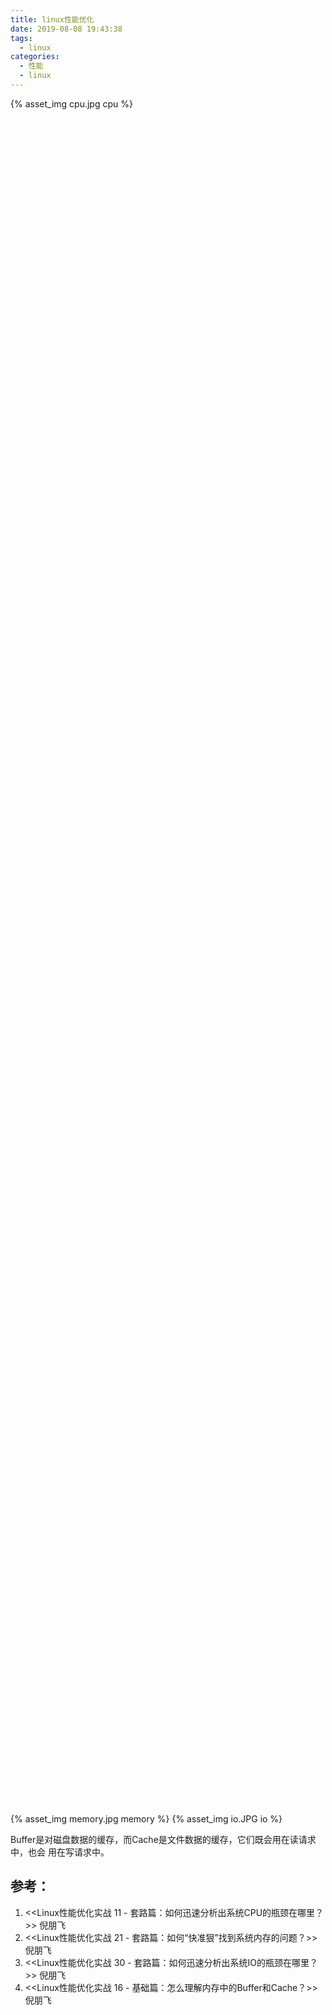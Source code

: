 ```yaml
---
title: linux性能优化
date: 2019-08-08 19:43:38
tags:
  - linux
categories:
  - 性能
  - linux  
---
```


<p hidden>linux性能优化</p>

<!-- more -->

<div style="width:70%; height:70%;">
{% asset_img   cpu.jpg  cpu  %} 
</div>

{% asset_img   memory.jpg  memory  %} 
{% asset_img   io.JPG  io  %} 


Buffer是对磁盘数据的缓存，而Cache是文件数据的缓存，它们既会用在读请求中，也会
用在写请求中。

## 参考：

1. <<Linux性能优化实战  11 - 套路篇：如何迅速分析出系统CPU的瓶颈在哪里？>> 倪朋飞
2. <<Linux性能优化实战  21 - 套路篇：如何“快准狠”找到系统内存的问题？>> 倪朋飞
3. <<Linux性能优化实战  30 - 套路篇：如何迅速分析出系统IO的瓶颈在哪里？>> 倪朋飞
4. <<Linux性能优化实战  16 - 基础篇：怎么理解内存中的Buffer和Cache？>> 倪朋飞

